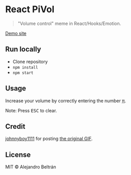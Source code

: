 # React PiVol

> "Volume control" meme in React/Hooks/Emotion.

[Demo site](https://alebelcor.github.io/react-pivol/)

## Run locally

* Clone repository
* `npm install`
* `npm start`

## Usage

Increase your volume by correctly entering the number <abbr title="Pi">π</abbr>.

Note: Press <kbd>ESC</kbd> to clear.

## Credit

[johnnyboy1111](https://www.reddit.com/user/johnnyboy1111/) for posting [the original GIF](https://www.reddit.com/r/ProgrammerHumor/comments/6gknr1/pivol_the_next_generation_of_volume_sliders/).

## License

MIT © Alejandro Beltrán
